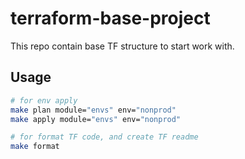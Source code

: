 # terraform-base-project
This repo contain base TF structure to start work with.

## Usage
```bash
# for env apply
make plan module="envs" env="nonprod"
make apply module="envs" env="nonprod"

# for format TF code, and create TF readme
make format
```
